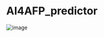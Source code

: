 # AI4AFP_predictor
![image](https://user-images.githubusercontent.com/19869121/177094412-4e3de354-3451-44aa-8ebf-c0cfc0bcfb1e.png|width=700)

